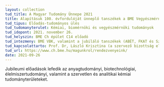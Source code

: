 ```yaml
---
layout: collection
tud_title: A Magyar Tudomány Ünnepe 2021
title: Alapításuk 100. évfordulóját ünneplő tanszékek a BME Vegyészmérnöki és Biomérnöki Karon
tud_tipus: Előadás-tudományos ülés
tud_tudomanyterulet: Kémiai, biomérnöki és vegyészmérnöki tudományok
tud_idopont: 2021. november 26. 
tud_helyszin: BME Ch épület C14 előadó
tud_intezmeny: BME VBK, valamint a jubiláló tanszékek (ABÉT, FKAT és SzAKT)
tud_kapcsolattarto: Prof. Dr, László Krisztina (a szervező bizottság elnöke), laszlo.krisztina@vbk.bme.hu, 463 1893
tud_url: https://www.ch.bme.hu/magunkrol/rendezvenyeink/
date: 2021-09-26
---
```

Jubileumi előadások lefedik az anyagtudományi, biotechnológiai, élelmiszertudományi, valamint a szervetlen és analitikai kémiai tudományterületeket. 